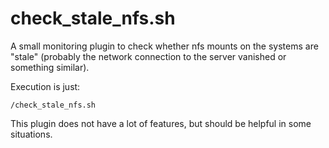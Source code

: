# check_stale_nfs.sh

A small monitoring plugin to check whether nfs mounts
on the systems are "stale" (probably the network connection
to the server vanished or something similar).

Execution is just:
```
/check_stale_nfs.sh
```

This plugin does not have a lot of features, but should be helpful
in some situations.
